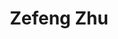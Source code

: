 ---
authors:
- admin
bio: Currently, I am working on programming and have a thirst for the insight of mathematic modeling. My involvement in science lays in the study of the protein 3D structure.
education:
  courses:
  - course: Undergraduate Student Major in Bioinformatics
    institution: School of Biology & Basic Medical Sciences, Soochow University (PRC)
    year: 2017-2021
email: "1730416009@stu.suda.edu.cn"
interests:
- Pattern Recognition
- Machine Learning
- Stochastic Process
- Graph Theory
- Lie Group Theory
organizations:
- name: Minghui Lab
  url: "https://lilab.jysw.suda.edu.cn/"
role: Undergraduate Research Training
social:
- icon: envelope
  icon_pack: fas
  link: mailto:1730416009@stu.suda.edu.cn
- icon: github
  icon_pack: fab
  link: https://github.com/naturegeorge/
superuser: true
title: Zefeng Zhu
user_groups:
- Visitors
---